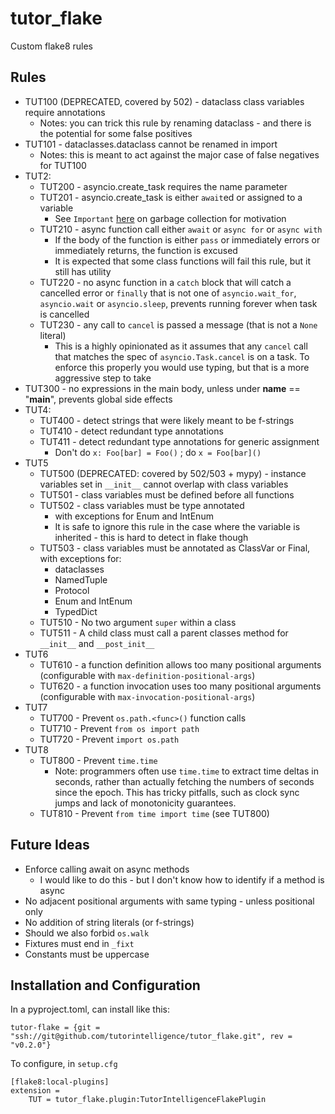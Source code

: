# tutor_flake

Custom flake8 rules

## Rules

* TUT100 (DEPRECATED, covered by 502) - dataclass class variables require annotations
    * Notes: you can trick this rule by renaming dataclass - and there is the potential for some false positives
* TUT101 - dataclasses.dataclass cannot be renamed in import
    * Notes: this is meant to act against the major case of false negatives for TUT100
* TUT2:
    * TUT200 - asyncio.create_task requires the name parameter
    * TUT201 - asyncio.create_task is either `await`ed or assigned to a variable
        * See `Important` [here](https://docs.python.org/3/library/asyncio-task.html#asyncio.create_task) on garbage collection for motivation
    * TUT210 - async function call either `await` or `async for` or `async with`
        * If the body of the function is either `pass` or immediately errors or immediately returns, the function is excused
        * It is expected that some class functions will fail this rule, but it still has utility
    * TUT220 - no async function in a `catch` block that will catch a cancelled error or `finally` that is not one of `asyncio.wait_for`, `asyncio.wait` or `asyncio.sleep`, prevents running forever when task is cancelled
    * TUT230 - any call to `cancel` is passed a message (that is not a `None` literal)
        * This is a highly opinionated as it assumes that any `cancel` call that matches the spec of `asyncio.Task.cancel` is on a task.  To enforce this properly you would use typing, but that is a more aggressive step to take
* TUT300 - no expressions in the main body, unless under __name__ == "__main__", prevents global side effects
* TUT4:
    * TUT400 - detect strings that were likely meant to be f-strings
    * TUT410 - detect redundant type annotations
    * TUT411 - detect redundant type annotations for generic assignment
        * Don't do `x: Foo[bar] = Foo()` ; do `x = Foo[bar]()`
* TUT5
    * TUT500 (DEPRECATED: covered by 502/503 + mypy) - instance variables set in `__init__` cannot overlap with class variables
    * TUT501 - class variables must be defined before all functions
    * TUT502 - class variables must be type annotated
        * with exceptions for Enum and IntEnum
        * It is safe to ignore this rule in the case where the variable is inherited - this is hard to detect in flake though
    * TUT503 - class variables must be annotated as ClassVar or Final, with exceptions for:
        * dataclasses
        * NamedTuple
        * Protocol
        * Enum and IntEnum
        * TypedDict
    * TUT510 - No two argument `super` within a class
    * TUT511 - A child class must call a parent classes method for `__init__` and `__post_init__`
* TUT6
    * TUT610 - a function definition allows too many positional arguments (configurable with `max-definition-positional-args`)
    * TUT620 - a function invocation uses too many positional arguments (configurable with `max-invocation-positional-args`)
* TUT7
    * TUT700 - Prevent `os.path.<func>()` function calls
    * TUT710 - Prevent `from os import path`
    * TUT720 - Prevent `import os.path`
* TUT8
    * TUT800 - Prevent `time.time`
        * Note: programmers often use `time.time` to extract time deltas in seconds, rather than actually fetching the numbers of seconds since the epoch.  This has tricky pitfalls, such as clock sync jumps and lack of monotonicity guarantees.
    * TUT810 - Prevent `from time import time` (see TUT800)

## Future Ideas

* Enforce calling await on async methods
    * I would like to do this - but I don't know how to identify if a method is async
* No adjacent positional arguments with same typing - unless positional only
* No addition of string literals (or f-strings)
* Should we also forbid `os.walk`
* Fixtures must end in `_fixt`
* Constants must be uppercase

## Installation and Configuration

In a pyproject.toml, can install like this:
```
tutor-flake = {git = "ssh://git@github.com/tutorintelligence/tutor_flake.git", rev = "v0.2.0"}
```

To configure, in `setup.cfg`
```
[flake8:local-plugins]
extension = 
    TUT = tutor_flake.plugin:TutorIntelligenceFlakePlugin
```